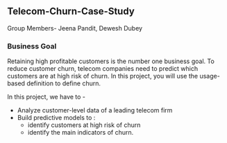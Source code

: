 ## Telecom-Churn-Case-Study
Group Members- Jeena Pandit, Dewesh Dubey

### Business Goal
Retaining high profitable customers is the number one business goal. To reduce customer churn, telecom companies need to predict which customers are at high risk of churn. In this project, you will use the usage-based definition to define churn.

In this project, we have to -
- Analyze customer-level data of a leading telecom firm
- Build predictive models to :
    - identify customers at high risk of churn 
    - identify the main indicators of churn.
